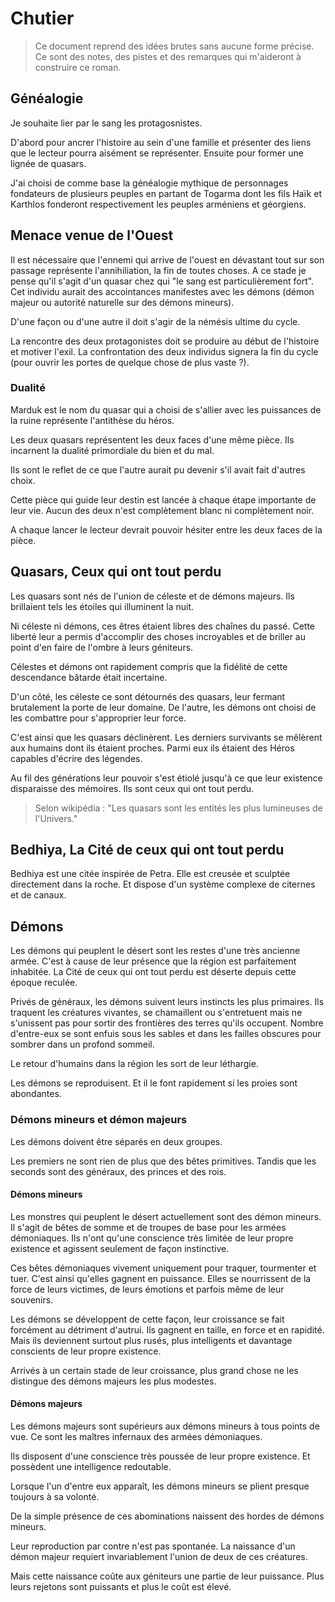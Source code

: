# Chutier

>Ce document reprend des idées brutes sans aucune forme précise.\
>Ce sont des notes, des pistes et des remarques qui m'aideront à construire ce roman.

## Généalogie
Je souhaite lier par le sang les protagosnistes.

D'abord pour ancrer l'histoire au sein d'une famille et présenter des liens que le lecteur pourra aisément se représenter.
Ensuite pour former une lignée de quasars.

J'ai choisi de comme base la généalogie mythique de personnages fondateurs de plusieurs peuples en partant de Togarma dont les fils Haïk et Karthlos fonderont respectivement les peuples arméniens et géorgiens.

## Menace venue de l'Ouest
Il est nécessaire que l'ennemi qui arrive de l'ouest en dévastant tout sur son passage représente l'annihiliation, la fin de toutes choses.
A ce stade je pense qu'il s'agit d'un quasar chez qui "le sang est particulièrement fort".
Cet individu aurait des accointances manifestes avec les démons (démon majeur ou autorité naturelle sur des démons mineurs).

D'une façon ou d'une autre il doit s'agir de la némésis ultime du cycle.

La rencontre des deux protagonistes doit se produire au début de l'histoire et motiver l'exil.
La confrontation des deux individus signera la fin du cycle (pour ouvrir les portes de quelque chose de plus vaste ?). 

### Dualité
Marduk est le nom du quasar qui a choisi de s'allier avec les puissances de la ruine représente l'antithèse du héros.

Les deux quasars représentent les deux faces d'une même pièce.
Ils incarnent la dualité primordiale du bien et du mal.

Ils sont le reflet de ce que l'autre aurait pu devenir s'il avait fait d'autres choix.

Cette pièce qui guide leur destin est lancée à chaque étape importante de leur vie.
Aucun des deux n'est complètement blanc ni complètement noir.

A chaque lancer le lecteur devrait pouvoir hésiter entre les deux faces de la pièce.

## Quasars, Ceux qui ont tout perdu
Les quasars sont nés de l'union de céleste et de démons majeurs.
Ils brillaient tels les étoiles qui illuminent la nuit.

Ni céleste ni démons, ces êtres étaient libres des chaînes du passé.
Cette liberté leur a permis d'accomplir des choses incroyables et de briller au point d'en faire de l'ombre à leurs géniteurs.

Célestes et démons ont rapidement compris que la fidélité de cette descendance bâtarde était incertaine.

D'un côté, les céleste ce sont détournés des quasars, leur fermant brutalement la porte de leur domaine.
De l'autre, les démons ont choisi de les combattre pour s'approprier leur force.

C'est ainsi que les quasars déclinèrent.
Les derniers survivants se mêlèrent aux humains dont ils étaient proches.
Parmi eux ils étaient des Héros capables d'écrire des légendes.

Au fil des générations leur pouvoir s'est étiolé jusqu'à ce que leur existence disparaisse des mémoires.
Ils sont ceux qui ont tout perdu.

> Selon wikipédia : "Les quasars sont les entités les plus lumineuses de l'Univers."

## Bedhiya, La Cité de ceux qui ont tout perdu

Bedhiya est une citée inspirée de Petra.
Elle est creusée et sculptée directement dans la roche.
Et dispose d'un système complexe de citernes et de canaux.

## Démons
Les démons qui peuplent le désert sont les restes d'une très ancienne armée.
C'est à cause de leur présence que la région est parfaitement inhabitée.
La Cité de ceux qui ont tout perdu est déserte depuis cette époque reculée.

Privés de généraux, les démons suivent leurs instincts les plus primaires.
Ils traquent les créatures vivantes, se chamaillent ou s'entretuent mais ne s'unissent pas pour sortir des frontières des terres qu'ils occupent.
Nombre d'entre-eux se sont enfuis sous les sables et dans les failles obscures pour sombrer dans un profond sommeil. 

Le retour d'humains dans la région les sort de leur léthargie.

Les démons se reproduisent.
Et il le font rapidement si les proies sont abondantes.

### Démons mineurs et démon majeurs
Les démons doivent être séparés en deux groupes.

Les premiers ne sont rien de plus que des bêtes primitives.
Tandis que les seconds sont des généraux, des princes et des rois.

#### Démons mineurs
Les monstres qui peuplent le désert actuellement sont des démon mineurs.
Il s'agit de bêtes de somme et de troupes de base pour les armées démoniaques.
Ils n'ont qu'une conscience très limitée de leur propre existence et agissent seulement de façon instinctive.

Ces bêtes démoniaques vivement uniquement pour traquer, tourmenter et tuer.
C'est ainsi qu'elles gagnent en puissance.
Elles se nourrissent de la force de leurs victimes, de leurs émotions et parfois même de leur souvenirs.

Les démons se développent de cette façon, leur croissance se fait forcément au détriment d'autrui.
Ils gagnent en taille, en force et en rapidité.
Mais ils deviennent surtout plus rusés, plus intelligents et davantage conscients de leur propre existence.

Arrivés à un certain stade de leur croissance, plus grand chose ne les distingue des démons majeurs les plus modestes.

#### Démons majeurs
Les démons majeurs sont supérieurs aux démons mineurs à tous points de vue.
Ce sont les maîtres infernaux des armées démoniaques.

Ils disposent d'une conscience très poussée de leur propre existence.
Et possèdent une intelligence redoutable.

Lorsque l'un d'entre eux apparaît, les démons mineurs se plient presque toujours à sa volonté.

De la simple présence de ces abominations naissent des hordes de démons mineurs.

Leur reproduction par contre n'est pas spontanée.
La naissance d'un démon majeur requiert invariablement l'union de deux de ces créatures.

Mais cette naissance coûte aux géniteurs une partie de leur puissance.
Plus leurs rejetons sont puissants et plus le coût est élevé.